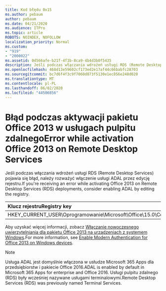 ```yaml
---
title: Kod błędu 0x15
ms.author: pebaum
author: pebaum
ms.date: 04/21/2020
ms.audience: ITPro
ms.topic: article
ROBOTS: NOINDEX, NOFOLLOW
localization_priority: Normal
ms.custom:
- "919"
- "2000022"
ms.assetid: 0d566afe-b21f-4f1b-8ca9-4b4d3b0f5435
description: Jeśli podczas włączania wdrożeń usługi RDS (Remote Desktop Services) pojawia się błąd, należy rozważyć włączenie usługi ADAL przez edycję rejestru.
ms.openlocfilehash: 468d13e59602cf173ed2e17af44c66babfc28703
ms.sourcegitcommit: bc7d6f4f3c9f7060d073f5130e1ec856e248d020
ms.translationtype: MT
ms.contentlocale: pl-PL
ms.lasthandoff: 06/02/2020
ms.locfileid: "44506856"
---
```

# <a name="error-while-activation-office-2013-on-remote-desktop-services"></a><span data-ttu-id="a1508-103">Błąd podczas aktywacji pakietu Office 2013 w usługach pulpitu zdalnego</span><span class="sxs-lookup"><span data-stu-id="a1508-103">Error while activation Office 2013 on Remote Desktop Services</span></span>

<span data-ttu-id="a1508-104">Jeśli podczas włączania wdrożeń usługi RDS (Remote Desktop Services) pojawia się błąd, należy rozważyć włączenie usługi ADAL przez edycję rejestru.</span><span class="sxs-lookup"><span data-stu-id="a1508-104">If you're receiving an error while activating Office 2013 on Remote Desktop Services (RDS) deployments, consider enabling ADAL by editing the registry.</span></span>
  
|<span data-ttu-id="a1508-105">**Klucz rejestru**</span><span class="sxs-lookup"><span data-stu-id="a1508-105">**Registry key**</span></span>|<span data-ttu-id="a1508-106">**Type**</span><span class="sxs-lookup"><span data-stu-id="a1508-106">**Type**</span></span>|<span data-ttu-id="a1508-107">**Wartość**</span><span class="sxs-lookup"><span data-stu-id="a1508-107">**Value**</span></span>|
|:-----|:-----|:-----|
|<span data-ttu-id="a1508-108">HKEY_CURRENT_USER\Oprogramowanie\Microsoft\Office\15.0\Common\Identity\EnableADAL</span><span class="sxs-lookup"><span data-stu-id="a1508-108">HKEY_CURRENT_USER\Software\Microsoft\Office\15.0\Common\Identity\EnableADAL</span></span>  <br/> |<span data-ttu-id="a1508-109">REG_DWORD</span><span class="sxs-lookup"><span data-stu-id="a1508-109">REG_DWORD</span></span>  <br/> |<span data-ttu-id="a1508-110">1</span><span class="sxs-lookup"><span data-stu-id="a1508-110">1</span></span>  <br/> |

<span data-ttu-id="a1508-111">Aby uzyskać więcej informacji, zobacz [Włączanie nowoczesnego uwierzytelniania dla pakietu Office 2013 na urządzeniach z systemem Windows](https://docs.microsoft.com/microsoft-365/admin/security-and-compliance/enable-modern-authentication).</span><span class="sxs-lookup"><span data-stu-id="a1508-111">For more information, see [Enable Modern Authentication for Office 2013 on Windows devices](https://docs.microsoft.com/microsoft-365/admin/security-and-compliance/enable-modern-authentication).</span></span>
  
> [!NOTE]
>  <span data-ttu-id="a1508-112">Usługa ADAL jest domyślnie włączona w usłudze Microsoft 365 Apps dla przedsiębiorstw i pakiecie Office 2016.</span><span class="sxs-lookup"><span data-stu-id="a1508-112">ADAL is enabled by default in Microsoft 365 Apps for enterprise and Office 2016.</span></span> <span data-ttu-id="a1508-113">Usługi pulpitu zdalnego (RDS) były wcześniej nazywane usługami terminalowymi.</span><span class="sxs-lookup"><span data-stu-id="a1508-113">Remote Desktop Services (RDS) was previously named Terminal Services.</span></span>
  